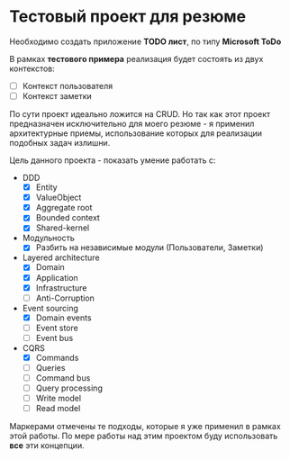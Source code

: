 # Тестовый проект для резюме

Необходимо создать приложение **TODO лист**, по типу **Microsoft ToDo**

В рамках **тестового примера** реализация будет состоять из двух контекстов:

- [ ] Контекст пользователя
- [ ] Контекст заметки

По сути проект идеально ложится на CRUD. Но так как этот проект предназначен исключительно для моего резюме - я применил архитектурные приемы, использование которых для реализации подобных задач излишни.

Цель данного проекта - показать умение работать с:

- DDD
  - [x] Entity
  - [x] ValueObject
  - [x] Aggregate root
  - [x] Bounded context
  - [x] Shared-kernel
- Модульность
  - [x] Разбить на независимые модули (Пользователи, Заметки)
- Layered architecture
  - [x] Domain
  - [x] Application
  - [x] Infrastructure
  - [ ] Anti-Corruption
- Event sourcing
  - [x] Domain events
  - [ ] Event store
  - [ ] Event bus
- CQRS
  - [x] Commands
  - [ ] Queries
  - [ ] Command bus
  - [ ] Query processing
  - [ ] Write model
  - [ ] Read model

Маркерами отмечены те подходы, которые я уже применил в рамках этой работы. По мере работы над этим проектом буду использовать **все** эти концепции. 
